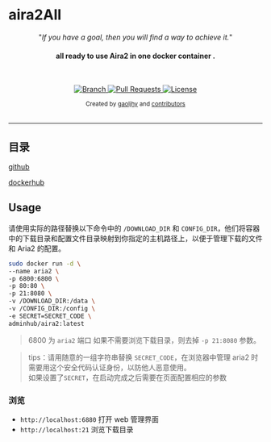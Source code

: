 # aira2All



<p align="center">"<i>If you have a goal, then you will find a way to achieve it.</i>"</p>

<h4 align="center">all ready to use  Aira2 in one docker container .</h4>

<br>

<p align="center">
  <a href="https://github.com/gaoljhy/aira2All/tree/master">
    <img src="https://img.shields.io/badge/Branch-master-green.svg?longCache=true"
        alt="Branch">
  </a>
  <a href="https://github.com/gaoljhy/aira2All/pulls">
    <img src="https://img.shields.io/badge/PRs-welcome-brightgreen.svg?longCache=true"
        alt="Pull Requests">
  </a>
  <a href="https://github.com/gaoljhy/aira2All/blob/master/LICENSE">
    <img src="https://img.shields.io/badge/License-MIT-blue.svg?longCache=true"
        alt="License">
  </a>
</p>

<div align="center">
  <sub>Created by
  <a href="http://grj321.com">gaoljhy</a> and
  <a href="https://github.com/gaoljhy/aira2All/contributors">
    contributors
  </a>
</div>

<br>

****

## 目录

[github](https://github.com/gaoljhy/aira2All)


[dockerhub](https://hub.docker.com/r/adminhub/aira2)

## Usage

请使用实际的路径替换以下命令中的 `/DOWNLOAD_DIR` 和 `CONFIG_DIR`，他们将容器中的下载目录和配置文件目录映射到你指定的主机路径上，以便于管理下载的文件和 Aria2 的配置。



```sh
sudo docker run -d \
--name aria2 \
-p 6800:6800 \
-p 80:80 \
-p 21:8080 \
-v /DOWNLOAD_DIR:/data \
-v /CONFIG_DIR:/config \
-e SECRET=SECRET_CODE \
adminhub/aira2:latest
```


> 6800 为 `aria2` 端口
> 如果不需要浏览下载目录，则去掉 `-p 21:8080` 参数。  

> tips：请用随意的一组字符串替换 `SECRET_CODE`，在浏览器中管理 aria2 时需要用这个安全代码认证身份，以防他人恶意使用。  
> 如果设置了`SECRET`，在启动完成之后需要在页面配置相应的参数  

### 浏览

+ `http://localhost:6880` 打开 web 管理界面
+ `http://localhost:21` 浏览下载目录
